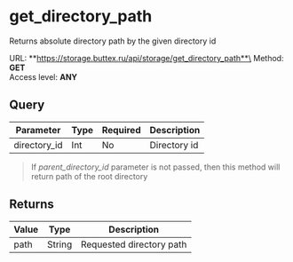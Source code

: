 # get_directory_path
Returns absolute directory path by the given directory id

URL: **https://storage.buttex.ru/api/storage/get_directory_path**\
Method: **GET**\
Access level: **ANY**

## Query
| Parameter    | Type   | Required | Description  |
|--------------|--------|----------|--------------|
| directory_id | Int    | No       | Directory id |

> If *parent_directory_id* parameter is not passed, then this method will return 
> path of the root directory

## Returns
| Value | Type   | Description              |
|-------|--------|--------------------------|
| path  | String | Requested directory path |